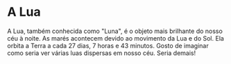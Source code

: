 # A Lua

A Lua, também conhecida como "Luna", é o objeto mais brilhante do nosso céu à
noite. As marés acontecem devido ao movimento da Lua e do Sol. Ela orbita a
Terra a cada 27 dias, 7 horas e 43 minutos. Gosto de imaginar como seria ver
várias luas dispersas em nosso céu. Seria demais!
